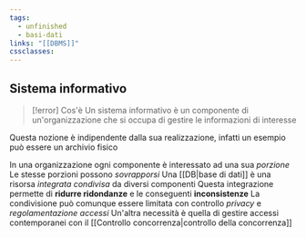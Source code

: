 ```yaml
---
tags:
  - unfinished
  - basi-dati
links: "[[DBMS]]"
cssclasses:
---
```

## Sistema informativo
> [!error] Cos'è
> Un sistema informativo è un componente di un'organizzazione che si occupa di gestire le informazioni di interesse

Questa nozione è indipendente dalla sua realizzazione, infatti un esempio può essere un archivio fisico

In una organizzazione ogni componente è interessato ad una sua *porzione*
Le stesse porzioni possono *sovrapporsi*
Una [[DB|base di dati]] è una risorsa *integrata condivisa* da diversi componenti
Questa integrazione permette di **ridurre ridondanze** e le conseguenti **inconsistenze**
La condivisione può comunque essere limitata con controllo *privacy* e *regolamentazione accessi*
Un'altra necessità è quella di gestire accessi contemporanei con il [[Controllo concorrenza|controllo della concorrenza]]

